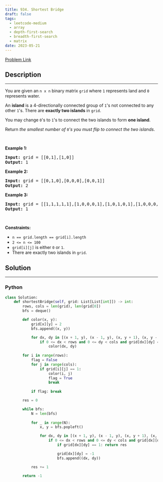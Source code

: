 ```yaml
---
title: 934. Shortest Bridge
draft: false
tags: 
  - leetcode-medium
  - array
  - depth-first-search
  - breadth-first-search
  - matrix
date: 2023-05-21
---
```


[Problem Link](https://leetcode.com/problems/shortest-bridge/)

## Description

---
<p>You are given an <code>n x n</code> binary matrix <code>grid</code> where <code>1</code> represents land and <code>0</code> represents water.</p>

<p>An <strong>island</strong> is a 4-directionally connected group of <code>1</code>&#39;s not connected to any other <code>1</code>&#39;s. There are <strong>exactly two islands</strong> in <code>grid</code>.</p>

<p>You may change <code>0</code>&#39;s to <code>1</code>&#39;s to connect the two islands to form <strong>one island</strong>.</p>

<p>Return <em>the smallest number of </em><code>0</code><em>&#39;s you must flip to connect the two islands</em>.</p>

<p>&nbsp;</p>
<p><strong class="example">Example 1:</strong></p>

<pre>
<strong>Input:</strong> grid = [[0,1],[1,0]]
<strong>Output:</strong> 1
</pre>

<p><strong class="example">Example 2:</strong></p>

<pre>
<strong>Input:</strong> grid = [[0,1,0],[0,0,0],[0,0,1]]
<strong>Output:</strong> 2
</pre>

<p><strong class="example">Example 3:</strong></p>

<pre>
<strong>Input:</strong> grid = [[1,1,1,1,1],[1,0,0,0,1],[1,0,1,0,1],[1,0,0,0,1],[1,1,1,1,1]]
<strong>Output:</strong> 1
</pre>

<p>&nbsp;</p>
<p><strong>Constraints:</strong></p>

<ul>
	<li><code>n == grid.length == grid[i].length</code></li>
	<li><code>2 &lt;= n &lt;= 100</code></li>
	<li><code>grid[i][j]</code> is either <code>0</code> or <code>1</code>.</li>
	<li>There are exactly two islands in <code>grid</code>.</li>
</ul>


## Solution

---
### Python
``` py title='shortest-bridge'
class Solution:
    def shortestBridge(self, grid: List[List[int]]) -> int:
        rows, cols = len(grid), len(grid[0])
        bfs = deque()

        def color(x, y):
            grid[x][y] = 2
            bfs.append((x, y))

            for dx, dy in [(x + 1, y), (x - 1, y), (x, y + 1), (x, y - 1)]:
                if 0 <= dx < rows and 0 <= dy < cols and grid[dx][dy] == 1:
                    color(dx, dy)
        
        for i in range(rows):
            flag = False
            for j in range(cols):
                if grid[i][j] == 1:
                    color(i, j)
                    flag = True
                    break
            
            if flag: break

        res = 0

        while bfs:
            N = len(bfs)
            
            for _ in range(N):
                x, y = bfs.popleft()

                for dx, dy in [(x + 1, y), (x - 1, y), (x, y + 1), (x, y - 1)]:
                    if 0 <= dx < rows and 0 <= dy < cols and grid[dx][dy] != -1:
                        if grid[dx][dy] == 1: return res

                        grid[dx][dy] = -1
                        bfs.append((dx, dy))

            res += 1

        return -1

```

